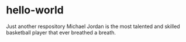 # hello-world
Just another respository
Michael Jordan is the most talented and skilled basketball player that ever breathed a breath.
